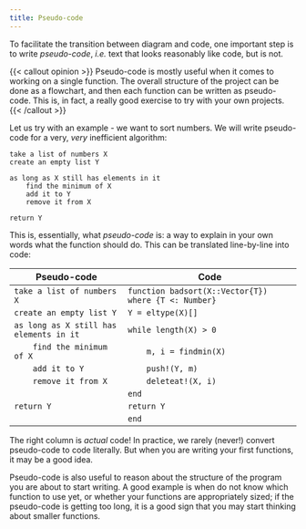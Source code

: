 ```yaml
---
title: Pseudo-code
---
```


To facilitate the transition between diagram and code, one important step is
to write *pseudo-code*, *i.e.* text that looks reasonably like code, but is
not.

{{< callout opinion >}}
Pseudo-code is mostly useful when it comes to working on a single
function. The overall structure of the project can be done as a flowchart, and
then each function can be written as pseudo-code. This is, in fact, a really
good exercise to try with your own projects.
{{< /callout >}}

Let us try with an example - we want to sort numbers. We will write
pseudo-code for a very, *very* inefficient algorithm:

~~~
take a list of numbers X
create an empty list Y

as long as X still has elements in it
    find the minimum of X
    add it to Y
    remove it from X

return Y
~~~

This is, essentially, what *pseudo-code* is: a way to explain in your own words
what the function should do. This can be translated line-by-line into code:

| Pseudo-code                             | Code                                                 |
|-----------------------------------------|------------------------------------------------------|
| `take a list of numbers X`              | `function badsort(X::Vector{T}) where {T <: Number}` |
| `create an empty list Y`                | `Y = eltype(X)[]`                                    |
| `as long as X still has elements in it` | `while length(X) > 0`                                |
| `    find the minimum of X`             | `    m, i = findmin(X)`                              |
| `    add it to Y`                       | `    push!(Y, m)`                                    |
| `    remove it from X`                  | `    deleteat!(X, i)`                                |
|                                         | `end`                                                |
| `return Y`                              | `return Y`                                           |
|                                         | `end`                                                |

The right column is *actual* code! In practice, we rarely (never!) convert
pseudo-code to code literally. But when you are writing your first functions,
it may be a good idea.

Pseudo-code is also useful to reason about the structure of the program you
are about to start writing. A good example is when do not know which function
to use yet, or whether your functions are appropriately sized; if the
pseudo-code is getting too long, it is a good sign that you may start thinking
about smaller functions.

